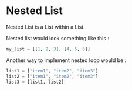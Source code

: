 # Nested List

Nested List is a List within a List.

Nested list would look something like this :
```python
my_list = [[1, 2, 3], [4, 5, 6]]
```

Another way to implement nested loop would be :
```python
list1 = ["item1", "item2", "item3"]
list2 = ["item1", "item2", "item3"]
list3 = [list1, list2]
```